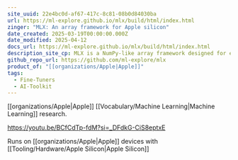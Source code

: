 ```yaml
---
site_uuid: 22e4bc0d-af67-417c-8c81-08b0d84030ba
url: https://ml-explore.github.io/mlx/build/html/index.html
zinger: "MLX: An array framework for Apple silicon"
date_created: 2025-03-19T00:00:00.000Z
date_modified: 2025-04-12
docs_url: https://ml-explore.github.io/mlx/build/html/index.html
description_site_cp: MLX is a NumPy-like array framework designed for efficient and flexible machine learning on Apple silicon, brought to you by Apple machine learning research.
github_repo_url: https://github.com/ml-explore/mlx
product_of: "[[organizations/Apple|Apple]]"
tags:
  - Fine-Tuners
  - AI-Toolkit
---
```















































































































































































































































































































































































































































































































































[[organizations/Apple|Apple]] [[Vocabulary/Machine Learning|Machine Learning]] research.

https://youtu.be/BCfCdTp-fdM?si=_DFdkG-CiS8eptxE

Runs on [[organizations/Apple|Apple]] devices with [[Tooling/Hardware/Apple Silicon|Apple Silicon]]
